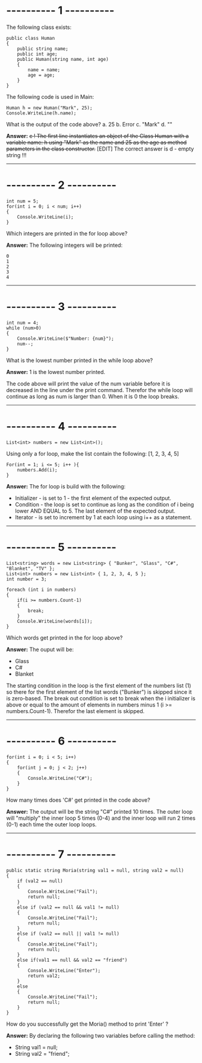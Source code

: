 # ---------- 1 ----------
The following class exists:

```CSharp
public class Human
{
    public string name;
    public int age;
    public Human(string name, int age) 
    {
        name = name;
        age = age;
    }
}
```

The following code is used in Main:
```CSharp
Human h = new Human("Mark", 25);
Console.WriteLine(h.name);
```

What is the output of the code above?
	a. 25
	b. Error
	c. "Mark"
	d. ""

**Answer:**  ~~c !
The first line instantiates an object of the Class Human with a variable name: h using "Mark" as the name and 25 as the age as method parameters in the class constructor.~~
[EDIT] The correct answer is d - empty string !!!

---

# ---------- 2 ----------
```CSharp
int num = 5;
for(int i = 0; i < num; i++)
{
    Console.WriteLine(i);
}
```

Which integers are printed in the for loop above?

**Answer:** The following integers will be printed:
```Output
0
1
2
3
4
```

---

# ---------- 3 ----------
```CSharp
int num = 4;
while (num>0)
{
    Console.WriteLine($"Number: {num}");
    num--;
}
```

What is the lowest number printed in the while loop above?

**Answer:**
1 is the lowest number printed.

The code above will print the value of the num variable before it is decreased in the line under the print command. Therefor the while loop will continue as long as num is larger than 0. When it is 0 the loop breaks.

---

# ---------- 4 ----------
```CSharp
List<int> numbers = new List<int>();
```

Using only a for loop, make the list contain the following: [1, 2, 3, 4, 5]

```CSharp
For(int = 1; i <= 5; i++ ){
    numbers.Add(i);
}
```
**Answer:** The for loop is build with the following:
* Initializer - is set to 1 - the first element of the expected output.
* Condition - the loop is set to continue as long as the condition of i being lower AND EQUAL to 5. The last element of the expected output.
* Iterator - is set to increment by 1 at each loop using i++ as a statement.

---

# ---------- 5 ----------
```CSharp
List<string> words = new List<string> { "Bunker", "Glass", "C#", "Blanket", "TV" };
List<int> numbers = new List<int> { 1, 2, 3, 4, 5 };
int number = 3;

foreach (int i in numbers)
{
    if(i >= numbers.Count-1)
    {
        break;
    }
    Console.WriteLine(words[i]);
}
```

Which words get printed in the for loop above?

**Answer:**
The ouput will be:
* Glass
* C#
* Blanket

The starting condition in the loop is the first element of the numbers list (1) so there for the first element of the list words ("Bunker") is skipped since it is zero-based.
The break out condition is set to break when the i initializer is above or equal to the amount of elements in numbers minus 1 (i >= numbers.Count-1). Therefor the last element is skipped.

---

# ---------- 6 ----------
```CSharp
for(int i = 0; i < 5; i++)
{
    for(int j = 0; j < 2; j++)
    {
        Console.WriteLine("C#");
    }
}
```

How many times does 'C#' get printed in the code above?

**Answer:** The output will be the string "C#" printed 10 times. The outer loop will "multiply" the inner loop 5 times (0-4) and the inner loop will run 2 times (0-1) each time the outer loop loops.

---

# ---------- 7 ----------
```CSharp
public static string Moria(string val1 = null, string val2 = null)
{
    if (val2 == null)
    {
        Console.WriteLine("Fail");
        return null;
    }
    else if (val2 == null && val1 != null)
    {
        Console.WriteLine("Fail");
        return null;
    }
    else if (val2 == null || val1 != null)
    {
        Console.WriteLine("Fail");
        return null;
    }
    else if(val1 == null && val2 == "friend")
    {
        Console.WriteLine("Enter");
        return val2;
    }
    else
    {
        Console.WriteLine("Fail");
        return null;
    }
}
```
How do you successfully get the Moria() method to print 'Enter' ?

**Answer:** By declaring the following two variables before calling the method:
* String val1 = null;
* String val2 = "friend";